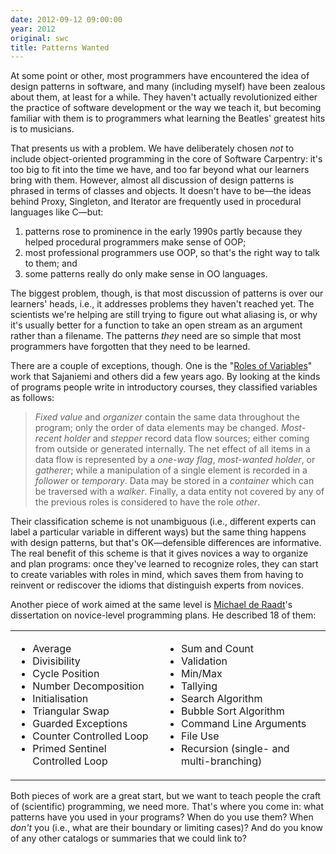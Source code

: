 ```yaml
---
date: 2012-09-12 09:00:00
year: 2012
original: swc
title: Patterns Wanted
---
```

<p>At some point or other, most programmers have encountered the idea of design patterns in software, and many (including myself) have been zealous about them, at least for a while. They haven't actually revolutionized either the practice of software development or the way we teach it, but becoming familiar with them is to programmers what learning the Beatles' greatest hits is to musicians.</p>
<p>That presents us with a problem. We have deliberately chosen <em>not</em> to include object-oriented programming in the core of Software Carpentry: it's too big to fit into the time we have, and too far beyond what our learners bring with them. However, almost all discussion of design patterns is phrased in terms of classes and objects. It doesn't have to be&mdash;the ideas behind Proxy, Singleton, and Iterator are frequently used in procedural languages like C&mdash;but:</p>
<ol>
<li>patterns rose to prominence in the early 1990s partly because they helped procedural programmers make sense of OOP;</li>
<li>most professional programmers use OOP, so that's the right way to talk to them; and</li>
<li>some patterns really do only make sense in OO languages.</li>
</ol>
<p>The biggest problem, though, is that most discussion of patterns is over our learners' heads, i.e., it addresses problems they haven't reached yet. The scientists we're helping are still trying to figure out what aliasing is, or why it's usually better for a function to take an open stream as an argument rather than a filename. The patterns <em>they</em> need are so simple that most programmers have forgotten that they need to be learned.</p>
<p>There are a couple of exceptions, though. One is the "<a href="http://www.cs.joensuu.fi/~saja/var_roles/index.html">Roles of Variables</a>" work that Sajaniemi and others did a few years ago. By looking at the kinds of programs people write in introductory courses, they classified variables as follows:</p>
<blockquote><p><em>Fixed value</em> and <em>organizer</em> contain the same data throughout the program; only the order of data elements may be changed. <em>Most-recent holder</em> and <em>stepper</em> record data flow sources; either coming from outside or generated internally. The net effect of all items in a data flow is represented by a <em>one-way flag</em>, <em>most-wanted holder</em>, or <em>gatherer</em>; while a manipulation of a single element is recorded in a <em>follower</em> or <em>temporary</em>. Data may be stored in a <em>container</em> which can be traversed with a <em>walker</em>. Finally, a data entity not covered by any of the previous roles is considered to have the role <em>other</em>.</p></blockquote>
<p>Their classification scheme is not unambiguous (i.e., different experts can label a particular variable in different ways) but the same thing happens with design patterns, but that's OK&mdash;defensible differences are informative. The real benefit of this scheme is that it gives novices a way to organize and plan programs: once they've learned to recognize roles, they can start to create variables with roles in mind, which saves them from having to reinvent or rediscover the idioms that distinguish experts from novices.</p>
<p>Another piece of work aimed at the same level is <a href="http://dl.dropbox.com/u/11561272/index.html">Michael de Raadt</a>'s dissertation on novice-level programming plans. He described 18 of them:</p>
<table>
<tbody>
<tr>
<td valign="top">
<ul>
<li>Average</li>
<li>Divisibility</li>
<li>Cycle Position</li>
<li>Number Decomposition</li>
<li>Initialisation</li>
<li>Triangular Swap</li>
<li>Guarded Exceptions</li>
<li>Counter Controlled Loop</li>
<li>Primed Sentinel Controlled Loop</li>
</ul>
</td>
<td valign="top">
<ul>
<li>Sum and Count</li>
<li>Validation</li>
<li>Min/Max</li>
<li>Tallying</li>
<li>Search Algorithm</li>
<li>Bubble Sort Algorithm</li>
<li>Command Line Arguments</li>
<li>File Use</li>
<li>Recursion (single- and multi-branching)</li>
</ul>
</td>
</tr>
</tbody>
</table>
<p>Both pieces of work are a great start, but we want to teach people the craft of (scientific) programming, we need more. That's where you come in: what patterns have you used in your programs? When do you use them? When <em>don't</em> you (i.e., what are their boundary or limiting cases)? And do you know of any other catalogs or summaries that we could link to?</p>
